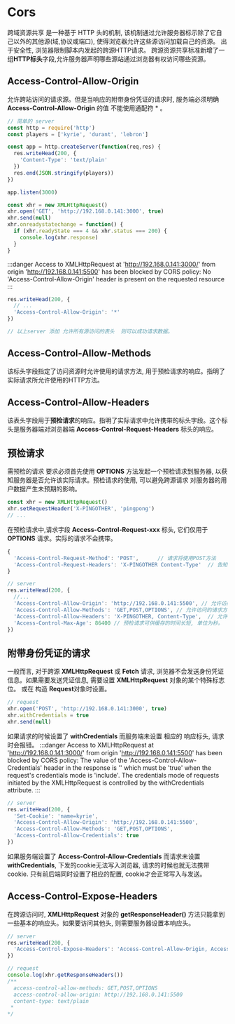 # Cors

  跨域资源共享 是一种基于 HTTP 头的机制, 该机制通过允许服务器标示除了它自己以外的其他源(域,协议或端口), 使得浏览器允许这些源访问加载自己的资源。
  出于安全性, 浏览器限制脚本内发起的跨源HTTP请求。
  跨源资源共享标准新增了一组**HTTP标头**字段,允许服务器声明哪些源站通过浏览器有权访问哪些资源。

## Access-Control-Allow-Origin

  允许跨站访问的请求源。但是当响应的附带身份凭证的请求时, 服务端必须明确 **Access-Control-Allow-Origin** 的值 不能使用通配符 * 。

```js
// 简单的 server
const http = require('http')
const players = ['kyrie', 'durant', 'lebron']

const app = http.createServer(function(req,res) {
  res.writeHead(200, {
    'Content-Type': 'text/plain'
  })
  res.end(JSON.stringify(players))
})

app.listen(3000)
```

```js
const xhr = new XMLHttpRequest()
xhr.open('GET', 'http://192.168.0.141:3000', true)
xhr.send(null)
xhr.onreadystatechange = function() {
  if (xhr.readyState === 4 && xhr.status === 200) {
    console.log(xhr.response)
  }
}
```
:::danger
Access to XMLHttpRequest at 'http://192.168.0.141:3000/' from origin 'http://192.168.0.141:5500' has been blocked by CORS policy: No 'Access-Control-Allow-Origin' header is present on the requested resource
:::

```js
res.writeHead(200, {
  // ...
  'Access-Control-Allow-Origin': '*'
})

// 以上server 添加 允许所有源访问的表头  则可以成功请求数据。
```

## Access-Control-Allow-Methods

  该标头字段指定了访问资源时允许使用的请求方法, 用于预检请求的响应。指明了实际请求所允许使用的HTTP方法。

## Access-Control-Allow-Headers

  该表头字段用于**预检请求**的响应。指明了实际请求中允许携带的标头字段。这个标头是服务器端对浏览器端 **Access-Control-Request-Headers** 标头的响应。

## 预检请求

  需预检的请求 要求必须首先使用 **OPTIONS** 方法发起一个预检请求到服务器, 以获知服务器是否允许该实际请求。预检请求的使用, 可以避免跨源请求
  对服务器的用户数据产生未预期的影响。

```js
const xhr = new XMLHttpRequest()
xhr.setRequestHeader('X-PINGOTHER', 'pingpong')
// ...
```

  在预检请求中,请求字段 **Access-Control-Request-xxx** 标头, 它们仅用于 **OPTIONS** 请求。实际的请求不会携带。
```js
{
  'Access-Control-Request-Method': 'POST',      // 请求将使用POST方法
  'Access-Control-Request-Headers': 'X-PINGOTHER Content-Type'  // 告知服务器 实际请求会携带两个标头字段。
}
```

```js
// server
res.writeHead(200, {
  //...
  'Access-Control-Allow-Origin': 'http://192.168.0.141:5500', // 允许访问的源
  'Access-Control-Allow-Methods': 'GET,POST,OPTIONS', // 允许访问的请求方法
  'Access-Control-Allow-Headers': 'X-PINGOTHER, Content-Type',  // 允许请求中携带字段
  'Access-Control-Max-Age': 86400 // 预检请求可供缓存的时间长短, 单位为秒。
})
```

## 附带身份凭证的请求

  一般而言, 对于跨源 **XMLHttpRequest** 或 **Fetch** 请求, 浏览器不会发送身份凭证信息。如果需要发送凭证信息, 需要设置 **XMLHttpRequest** 对象的某个特殊标志位。
  或在 构造 **Request**对象时设置。

```js
// request
xhr.open('POST', 'http://192.168.0.141:3000', true)
xhr.withCredentials = true
xhr.send(null)
```

  如果请求的时候设置了 **withCredentials** 而服务端未设置 相应的 响应标头, 请求时会报错。
:::danger
Access to XMLHttpRequest at 'http://192.168.0.141:3000/' from origin 'http://192.168.0.141:5500' has been blocked by CORS policy: The value of the 'Access-Control-Allow-Credentials' header in the response is '' which must be 'true' when the request's credentials mode is 'include'. The credentials mode of requests initiated by the XMLHttpRequest is controlled by the withCredentials attribute.
:::

```js
// server
res.writeHead(200, {
  'Set-Cookie': 'name=kyrie',
  'Access-Control-Allow-Origin': 'http://192.168.0.141:5500',
  'Access-Control-Allow-Methods': 'GET,POST,OPTIONS',
  'Access-Control-Allow-Credentials': true
})
```
  如果服务端设置了 **Access-Control-Allow-Credentials** 而请求未设置 **withCredentials**, 下发的cookie无法写入浏览器, 请求的时候也就无法携带cookie.
  只有前后端同时设置了相应的配置, cookie才会正常写入与发送。

## Access-Control-Expose-Headers

  在跨源访问时, **XMLHttpRequest** 对象的 **getResponseHeader()** 方法只能拿到一些基本的响应头。如果要访问其他头, 则需要服务器设置本响应头。

```js
// server
res.writeHead(200, {
  'Access-Control-Expose-Headers': 'Access-Control-Allow-Origin, Access-Control-Allow-Methods'
})

// request
console.log(xhr.getResponseHeaders())
/**
  access-control-allow-methods: GET,POST,OPTIONS
  access-control-allow-origin: http://192.168.0.141:5500
  content-type: text/plain
 * 
*/
```
